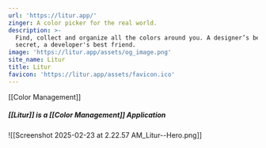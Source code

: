 ```yaml
---
url: 'https://litur.app/'
zinger: A color picker for the real world.
description: >-
  Find, collect and organize all the colors around you. A designer’s best-kept
  secret, a developer's best friend.
image: 'https://litur.app/assets/og_image.png'
site_name: Litur
title: Litur
favicon: 'https://litur.app/assets/favicon.ico'
---
```


[[Color Management]]

##### [[Litur]] is a [[Color Management]] Application
![[Screenshot 2025-02-23 at 2.22.57 AM_Litur--Hero.png]]

